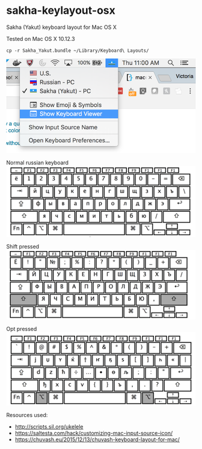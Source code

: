 # sakha-keylayout-osx
Sakha (Yakut) keyboard layout for Mac OS X

Tested on Mac OS X 10.12.3

```
cp -r Sakha_Yakut.bundle ~/Library/Keyboard\ Layouts/
```


![image](/readme_images/desktop_view.png? "Icon View")


Normal russian keyboard
![image](/readme_images/normal_cyrillic.png? "Normal Russian Keyboard")


Shift pressed
![image](/readme_images/shift_pressed.png? "Shift pressed")


Opt pressed
![image](/readme_images/opt_pressed.png? "Opt Pressed")



Resources used:
* http://scripts.sil.org/ukelele
* https://saltesta.com/hack/customizing-mac-input-source-icon/
* https://chuvash.eu/2015/12/13/chuvash-keyboard-layout-for-mac/ 
